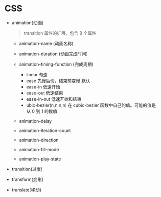 # CSS

- animation(动画)

  > transition 属性的扩展，包含 8 个属性

  - animation-name (动画名称)
  - animation-duration (动画完成时间)
  - animation-timing-function (完成周期)

    - linear 匀速
    - ease 先慢后快，结束前变慢 默认
    - ease-in 低速开始
    - ease-out 低速结束
    - ease-in-out 低速开始和结束
    - ubic-bezier(n,n,n,n) 在 cubic-bezier 函数中自己的值。可能的值是从 0 到 1 的数值

  - animation-delay
  - animation-iteration-count
  - animation-direction
  - animation-fill-mode
  - animation-play-state

- transition(过度)
- transform(变形)
- translate(移动)
